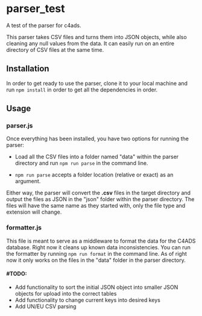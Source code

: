 # parser_test
A test of the parser for c4ads.

This parser takes CSV files and turns them into JSON objects, while also cleaning any null values from the data. It can easily run on an entire directory of CSV files at the same time.

## Installation
In order to get ready to use the parser, clone it to your local machine and run `npm install` in order to get all the dependencies in order.

## Usage

### parser.js

Once everything has been installed, you have two options for running the parser: 

* Load all the CSV files into a folder named "data" within the parser directory and run `npm run parse` in the command line. 

* `npm run parse` accepts a folder location (relative or exact) as an argument.

Either way, the parser will convert the __.csv__ files in the target directory and output the files as JSON in the "json" folder within the parser directory. The files will have the same name as they started with, only the file type and extension will change.

### formatter.js

This file is meant to serve as a middleware to format the data for the C4ADS database. Right now it cleans up known data inconsistencies. You can run the formatter by running `npm run format` in the command line. As of right now it only works on the files in the "data" folder in the parser directory.

#### #TODO:

* Add functionality to sort the initial JSON object into smaller JSON objects for upload into the correct tables
* Add functionality to change current keys into desired keys
* Add UN/EU CSV parsing